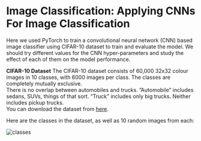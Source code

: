 # Image Classification: Applying CNNs For Image Classification

Here we used PyTorch to train a convolutional neural network (CNN) based image classifier using CIFAR-10 dataset to train and evaluate the model.
We should try different values for the CNN hyper-parameters and study the effect of each of them on the model performance.

**CIFAR-10 Dataset**
The CIFAR-10 dataset consists of 60,000 32x32 colour images in 10 classes, with 6000 images
per class. The classes are completely mutually exclusive.  
There is no overlap between automobiles and trucks. ”Automobile” includes sedans, SUVs, things of that sort. ”Truck” includes
only big trucks. Neither includes pickup trucks.  
You can download the dataset from [here](https://www.cs.toronto.edu/~kriz/cifar.html).  

Here are the classes in the dataset, as well as 10 random images from each:  

![classes](https://github.com/youssef-ahmed/CS4E3-Computer-Vision/blob/master/Image_Classification/classes.png)
